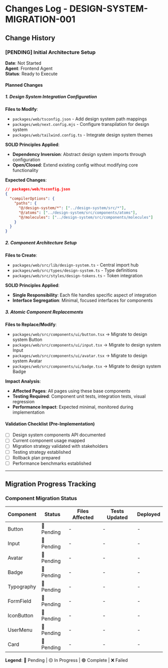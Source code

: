 # Changes Log - DESIGN-SYSTEM-MIGRATION-001

## Change History

### [PENDING] Initial Architecture Setup
**Date**: Not Started  
**Agent**: Frontend Agent  
**Status**: Ready to Execute

#### Planned Changes

##### 1. Design System Integration Configuration
**Files to Modify**:
- `packages/web/tsconfig.json` - Add design system path mappings
- `packages/web/next.config.mjs` - Configure transpilation for design system
- `packages/web/tailwind.config.ts` - Integrate design system themes

**SOLID Principles Applied**:
- **Dependency Inversion**: Abstract design system imports through configuration
- **Open/Closed**: Extend existing config without modifying core functionality

**Expected Changes**:
```json
// packages/web/tsconfig.json
{
  "compilerOptions": {
    "paths": {
      "@/design-system/*": ["../design-system/src/*"],
      "@/atoms": ["../design-system/src/components/atoms"],
      "@/molecules": ["../design-system/src/components/molecules"]
    }
  }
}
```

##### 2. Component Architecture Setup
**Files to Create**:
- `packages/web/src/lib/design-system.ts` - Central import hub
- `packages/web/src/types/design-system.ts` - Type definitions
- `packages/web/src/styles/design-tokens.ts` - Token integration

**SOLID Principles Applied**:
- **Single Responsibility**: Each file handles specific aspect of integration
- **Interface Segregation**: Minimal, focused interfaces for components

##### 3. Atomic Component Replacements
**Files to Replace/Modify**:
- `packages/web/src/components/ui/button.tsx` → Migrate to design system Button
- `packages/web/src/components/ui/input.tsx` → Migrate to design system Input
- `packages/web/src/components/ui/avatar.tsx` → Migrate to design system Avatar
- `packages/web/src/components/ui/badge.tsx` → Migrate to design system Badge

**Impact Analysis**:
- **Affected Pages**: All pages using these base components
- **Testing Required**: Component unit tests, integration tests, visual regression
- **Performance Impact**: Expected minimal, monitored during implementation

#### Validation Checklist (Pre-Implementation)
- [ ] Design system components API documented
- [ ] Current component usage mapped
- [ ] Migration strategy validated with stakeholders
- [ ] Testing strategy established
- [ ] Rollback plan prepared
- [ ] Performance benchmarks established

---

## Migration Progress Tracking

### Component Migration Status

| Component | Status | Files Affected | Tests Updated | Deployed |
|-----------|--------|---------------|---------------|----------|
| Button | 🔴 Pending | - | - | - |
| Input | 🔴 Pending | - | - | - |
| Avatar | 🔴 Pending | - | - | - |
| Badge | 🔴 Pending | - | - | - |
| Typography | 🔴 Pending | - | - | - |
| FormField | 🔴 Pending | - | - | - |
| IconButton | 🔴 Pending | - | - | - |
| UserMenu | 🔴 Pending | - | - | - |
| Card | 🔴 Pending | - | - | - |

**Legend**: 🔴 Pending | 🟡 In Progress | 🟢 Complete | ❌ Failed